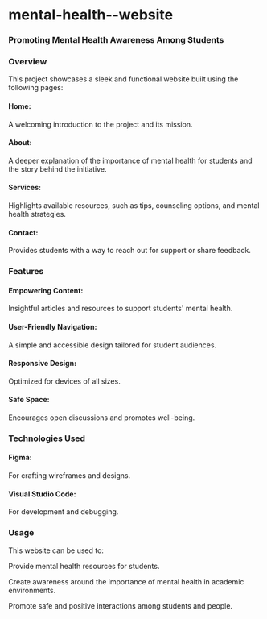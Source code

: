 # mental-health--website


### Promoting Mental Health Awareness Among Students

### Overview

This project showcases a sleek and functional website built using the following pages:

#### Home:
A welcoming introduction to the project and its mission.

#### About: 
A deeper explanation of the importance of mental health for students and the story behind the initiative.

#### Services:
Highlights available resources, such as tips, counseling options, and mental health strategies.

#### Contact:
Provides students with a way to reach out for support or share feedback.


### Features
 #### Empowering Content: 
 Insightful articles and resources to support students' mental health.

#### User-Friendly Navigation:
A simple and accessible design tailored for student audiences.

#### Responsive Design:
Optimized for devices of all sizes.

#### Safe Space:
Encourages open discussions and promotes well-being.


### Technologies Used
#### Figma:
For crafting wireframes and designs.
#### Visual Studio Code:
For development and debugging.

### Usage
This website can be used to:

Provide mental health resources for students.

Create awareness around the importance of mental health in academic environments.

Promote safe and positive interactions among students and people.


